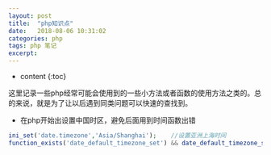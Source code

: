 ```yaml
---
layout: post
title:  "php知识点"
date:   2018-08-06 10:31:02
categories: php
tags: php 笔记
excerpt: 
---
```


* content
{:toc}

这里记录一些php经常可能会使用到的一些小方法或者函数的使用方法之类的。总的来说，就是为了让以后遇到同类问题可以快速的查找到。





* 在php开始出设置中国时区，避免后面用到时间函数出错
```php
ini_set('date.timezone','Asia/Shanghai');    //设置亚洲上海时间
function_exists('date_default_timezone_set') && date_default_timezone_set('PRC'); //设置中国时区
```